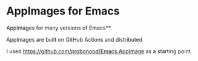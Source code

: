 # AppImages for Emacs

AppImages for many versions of Emacs\*\*.

AppImages are built on GitHub Actions and distributed

I used https://github.com/probonopd/Emacs.AppImage as a starting point.
